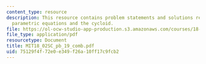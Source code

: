 ```yaml
---
content_type: resource
description: This resource contains problem statements and solutions related to general
  parametric equations and the cycloid.
file: https://ol-ocw-studio-app-production.s3.amazonaws.com/courses/18-02sc-multivariable-calculus-fall-2010/75129f4f72e0e349f26a10ff17c9fcb2_MIT18_02SC_pb_19_comb.pdf
file_type: application/pdf
resourcetype: Document
title: MIT18_02SC_pb_19_comb.pdf
uid: 75129f4f-72e0-e349-f26a-10ff17c9fcb2
---
```


